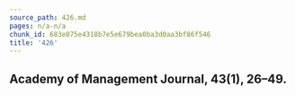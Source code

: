 ```yaml
---
source_path: 426.md
pages: n/a-n/a
chunk_id: 683e075e4318b7e5e679bea0ba3d0aa3bf86f546
title: '426'
---
```

## Academy of Management Journal, 43(1), 26–49.
